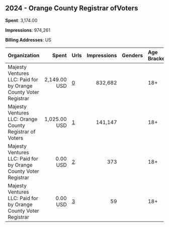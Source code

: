 ## 2024 - Orange County Registrar ofVoters 
**Spent**: 3,174.00

**Impressions**: 974,261

**Billing Addresses**: US

|Organization|Spent|Urls|Impressions|Genders|Age Brackets|Country Codes|
|:---|---:|:---|---:|:---|:---|:---|
|Majesty Ventures LLC: Paid for by Orange County Voter Registrar|2,149.00 USD|[0](https://www.snap.com/political-ads/asset/47b82807e119ef7345a5eb32ecab0b97f123b82a7f9df023a2e5ccac1348ce4c?mediaType=mp4)|832,682||18+|united states|
|Majesty Ventures LLC: Orange County Registrar of Voters|1,025.00 USD|[1](https://www.snap.com/political-ads/asset/47b82807e119ef7345a5eb32ecab0b97f123b82a7f9df023a2e5ccac1348ce4c?mediaType=mp4)|141,147||18+|united states|
|Majesty Ventures LLC: Paid for by Orange County Voter Registrar|0.00 USD|[2](https://www.snap.com/political-ads/asset/8e026116cb8dc47379d7f3a89371effb141ae6df2498737e1ef198197416a178?mediaType=jpg)|373||18+|united states|
|Majesty Ventures LLC: Paid for by Orange County Voter Registrar|0.00 USD|[3](https://www.snap.com/political-ads/asset/44fbc7f18d0abd2e88309e643afe11c95b7cfeb3d89208b8125df865dab6db77?mediaType=jpg)|59||18+|united states|
